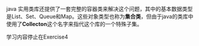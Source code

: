 java 实用类库还提供了一套完整的容器类来解决这个问题，其中的基本数据类型是List、Set、Queue和Map。这些对象类型也称为**集合类**，但由于java的类库中使用了**Collecton**这个名字来指代这个库的一个特殊子集。

学习内容停止在Exercise4
